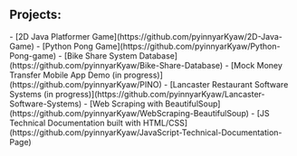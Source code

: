 <h2>Projects:</h2>
  - [2D Java Platformer Game](https://github.com/pyinnyarKyaw/2D-Java-Game)
  - [Python Pong Game](https://github.com/pyinnyarKyaw/Python-Pong-game)
  - [Bike Share System Database](https://github.com/pyinnyarKyaw/Bike-Share-Database)
  <!-- [Smart Watch Software Design](https://github.com/pyinnyarKyaw/Smart-Watch-Software-Design)-->
  - [Mock Money Transfer Mobile App Demo (in progress)](https://github.com/pyinnyarKyaw/PINO)
  - [Lancaster Restaurant Software Systems (in progress)](https://github.com/pyinnyarKyaw/Lancaster-Software-Systems)
  - [Web Scraping with BeautifulSoup](https://github.com/pyinnyarKyaw/WebScraping-BeautifulSoup)
  - [JS Technical Documentation built with HTML/CSS](https://github.com/pyinnyarKyaw/JavaScript-Technical-Documentation-Page)
